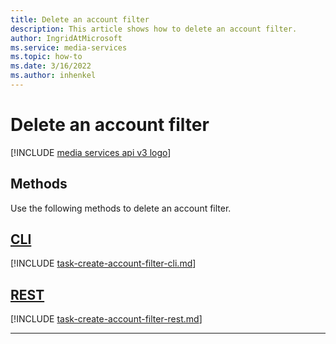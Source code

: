 ```yaml
---
title: Delete an account filter
description: This article shows how to delete an account filter.
author: IngridAtMicrosoft
ms.service: media-services
ms.topic: how-to
ms.date: 3/16/2022
ms.author: inhenkel
---
```


# Delete an account filter

[!INCLUDE [media services api v3 logo](./includes/v3-hr.md)]

## Methods

Use the following methods to delete an account filter.

## [CLI](#tab/cli/)

[!INCLUDE [task-create-account-filter-cli.md](./includes/task-delete-account-filter-cli.md)]

## [REST](#tab/rest/)

[!INCLUDE [task-create-account-filter-rest.md](./includes/task-delete-account-filter-rest.md)]

---
